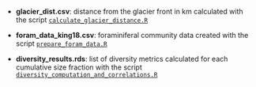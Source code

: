 - **glacier_dist.csv**: distance from the glacier front in km calculated with the script [`calculate_glacier_distance.R`](https://github.com/mattiaghilardi/ForamsProxyGlacierRetreat/tree/main/analysis/calculate_glacier_distance.R)

- **foram_data_king18.csv**: foraminiferal community data created with the script [`prepare_foram_data.R`](https://github.com/mattiaghilardi/ForamsProxyGlacierRetreat/tree/main/analysis/prepare_foram_data.R)

- **diversity_results.rds**: list of diversity metrics calculated for each cumulative size fraction with the script [`diversity_computation_and_correlations.R`](https://github.com/mattiaghilardi/ForamsProxyGlacierRetreat/tree/main/analysis/diversity_computation_and_correlations.R)